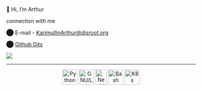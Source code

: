 👋 Hi, I’m Arthur
 
connection with me

⬤ E-mail - <a href="mailto:KarimullinArthur@disroot.org">KarimullinArthur@disroot.org</a>


⬤ <a href="https://gist.github.com/KarimullinArthur">Github Gits</a>

<img src="https://komarev.com/ghpvc/?username=KarimullinArthur&style=flat">      

---
          
<div align="center">
    <img src="https://cdn.jsdelivr.net/gh/devicons/devicon/icons/python/python-original.svg" title="Python"    alt="Python" width="40" height="40"/>
    <img src="https://cdn.jsdelivr.net/gh/devicons/devicon/icons/linux/linux-original.svg" title="GNU/Linux" alt="GNU/Linux" width="40" height="40"/>
    <img src="https://upload.wikimedia.org/wikipedia/commons/3/3a/Neovim-mark.svg"       title="NeoVim"  alt="NeoVim"  width="30" height="40"/>  
    <img src="https://cdn.jsdelivr.net/gh/devicons/devicon/icons/bash/bash-original.svg"     title="Bash"  alt="Bash"  width="40" height="40"/> 
    <img src="https://upload.wikimedia.org/wikipedia/commons/3/39/Kubernetes_logo_without_workmark.svg" title="K8s" alt="K8s" width="40"/>
 </div>
